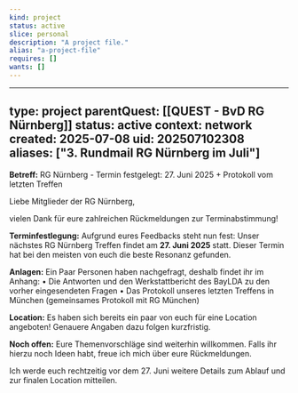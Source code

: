 ```yaml
---
kind: project
status: active
slice: personal
description: "A project file."
alias: "a-project-file"
requires: []
wants: []
---
```

---
type: project
parentQuest: [[QUEST - BvD RG Nürnberg]]
status: active
context: network
created: 2025-07-08
uid: 202507102308
aliases: ["3. Rundmail RG Nürnberg im Juli"]
---

**Betreff:** RG Nürnberg - Termin festgelegt: 27. Juni 2025 + Protokoll vom letzten Treffen

Liebe Mitglieder der RG Nürnberg,

vielen Dank für eure zahlreichen Rückmeldungen zur Terminabstimmung!

**Terminfestlegung:**
Aufgrund eures Feedbacks steht nun fest: Unser nächstes RG Nürnberg Treffen findet am **27. Juni 2025** statt. Dieser Termin hat bei den meisten von euch die beste Resonanz gefunden.

**Anlagen:**
Ein Paar Personen haben nachgefragt, deshalb findet ihr im Anhang:
• Die Antworten und den Werkstattbericht des BayLDA zu den vorher eingesendeten Fragen
• Das Protokoll unseres letzten Treffens in München (gemeinsames Protokoll mit RG München)

**Location:**
Es haben sich bereits ein paar von euch für eine Location angeboten! Genauere Angaben dazu folgen kurzfristig.

**Noch offen:**
Eure Themenvorschläge sind weiterhin willkommen. Falls ihr hierzu noch Ideen habt, freue ich mich über eure Rückmeldungen.

Ich werde euch rechtzeitig vor dem 27. Juni weitere Details zum Ablauf und zur finalen Location mitteilen.
